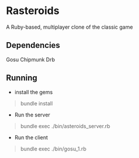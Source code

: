 Rasteroids
==========

A Ruby-based, multiplayer clone of the classic game

Dependencies
------------

Gosu
Chipmunk
Drb

Running
-------

* install the gems
>
> bundle install
>

* Run the server
>
> bundle exec ./bin/asteroids_server.rb
>

* Run the client
>
> bundle exec ./bin/gosu_1.rb
>
